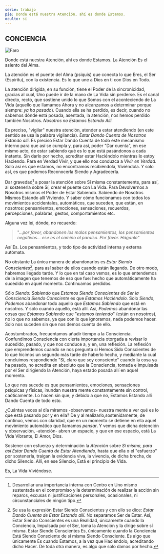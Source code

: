 ```yaml
---
serie: trabajo
pie: Donde está nuestra Atención, ahí es donde Estamos.
oculto: sí
---
```


## CONCIENCIA

![Faro](/foto/P1130004.webp)

Donde está nuestra Atención, ahí es donde Estamos. La Atención Es el asiento del Alma.

La atención es el puente del Alma (psiquis) que conecta lo que Eres, el Ser (Espíritu), con la existencia. Es lo que une a Dios en ti con Dios en Todo.

La atención dirigida, en su función, tiene el Poder de la sincronicidad, gracias al cual, Uno puede ir de la mano de La Vida sin perderse. Es el canal directo, recto, que sostiene unido lo que Somos con el aconteciendo de La Vida (aquello que llamamos Ahora y no alcanzamos a determinar porque siempre: _ya ha pasado_). Cuando ella se ha perdido, es decir, cuando no sabemos dónde está posada, asentada, la atención, nos hemos perdido también Nosotros. _Nosotros no Estamos Estando Allí._

Es preciso, "vigilar" nuestra atención, atender a estar atendiendo (en este sentido se usa la palabra vigilancia). _Estar Dando Cuenta de Nosotros Estando allí_. Es preciso Estar Dando Cuenta de todo este mecanismo interno para que así se cumpla y, para así, poder "Dar cuenta", en ese mismo acto, de estar sabiendo qué es lo que está pasándonos a cada instante. Sin darlo por hecho, acreditar estar Haciéndolo mientras lo estoy Haciendo. Para en Verdad Vivir, y que ello nos conduzca a _Vivir en Verdad_. Solo así es que estamos, no encontramos recibiéndola, Viviéndola. Y solo así, es que podemos Reconocerla Siendo y Agradecerla.

Dar gravedad[^1] a posar la atención sobre Sí misma constantemente, para así, al sostenerla sobre Sí, crear el puente con La Vida. Para Devolvernos a Nosotros mismos el Poder de Estar Sabiendo. Sabiendo de Nosotros Mismos Estando allí Viviendo. Y saber cómo funcionamos con todos los movimientos accidentales, automáticos, que suceden, que están, en nosotros: pensamientos, emociones, sensaciones, recuerdos, percepciones, palabras, gestos, comportamientos etc.

Alguna vez leí, dónde, no recuerdo:

>"…_por favor, abandonen los malos pensamientos, los pensamientos negativos... ese es el camino al paraíso. Por favor. Háganlo"_

Así Es. Los pensamientos, y todo tipo de actividad interna y externa autómata.

No obstante La única manera de abandonarlos es _Estar Siendo Conscientes[^2]_, para así saber de ellos cuando están llegando. De otro modo, habremos llegado tarde. Y lo que en tal caso vemos, es lo que entendemos de la imagen que tenemos de eso que fue: hecho que automáticamente ha sucedido en aquel momento.
Continuamos perdidos.

Sólo _Siendo: Sabiendo_ que _Estamos Siendo Conscientes de Ser la Consciencia Siendo Consciente_ es que _Estamos Haciéndolo._ Solo _Siendo_, _Podemos_ abandonar todo aquello que _Estamos Sabiendo_ que está en nosotros. Y sólo cuando aquello, está allí. Así, _Podemos_ abandonar las cosas que _Estamos Sabiendo_ que "_estamos teniendo_" (están en nosotros), no lo que no sabemos, ya que con lo que ignoramos, nada podemos hacer. Solo nos suceden sin que nos demos cuenta de ello.

Acostumbrados, frecuentamos añadir tiempo a la Consciencia. Confundimos Consciencia con cierta importancia otorgada a revisar lo sucedido, pasado, y que nos conduce a, y en, una reflexión. La reflexión que emprendemos cuando se nos pregunta si Hemos Sido Conscientes de lo que hicimos un segundo más tarde de haberlo hecho, y mediante la cual concluimos respondiendo "Sí, claro que soy consciente" cuando la cosa ya ha pasado, no acredita en absoluto que la Consciencia, tomada e impulsada por el Ser dirigiendo la Atención, haya estado posada allí en aquel momento.

Lo que nos sucede es que pensamientos, emociones, sensaciones psíquicas y físicas, inundan nuestra mente constantemente sin control, caóticamente. Lo hacen sin que, y debido a que no, Estamos Estando allí Dando Cuenta de todo esto.

¿Cuántas veces al día miramos -observamos- nuestra mente a ver qué es lo que está pasando por y en ella? De y al realizarlo,sostenidamente, de continuo, vemos con claridad, que en un momento se detiene en ella aquel movimiento automático que llamamos _pensar_. Y vemos que dicha detención y observación, -atención- abren un espacio, y que en ese espacio, está La Vida Vibrante, El Amor, Dios.

Sostener con esfuerzo y determinación la _Atención_ sobre _Sí misma, para así Estar Dando Cuenta de Estar Atendiendo_, hasta que ella o el "esfuerzo" por sostenerla, traigan la evidencia viva, la vivencia, de dicha brecha, de dicho Silencio. Allí, en ese Silencio, Está el principio de Vida.

Es, La Vida Viviéndose.

[^1]: Desarrollar una importancia interna con Centro en Uno mismo sustentada en el compromiso y la determinación de realizar la acción sin reparos, excusas ni justificaciones personales, ocasionales, ni circunstanciales de ningún tipo.

[^2]: Se usa la expresión Estar Siendo Conscientes y con ello se dice: _Estar Dando Cuenta de Estar Estando allí_. No separamos Ser de Estar. Así, Estar Siendo Conscientes es una Realidad, únicamente cuando la Conciencia, Impulsada por el Ser, toma la Atención y la dirige sobre sí misma. Estar Siendo Conscientes Es, únicamente cuando la Conciencia Está Siendo Consciente de sí misma Siendo Consciente. Es algo que únicamente Es cuando Estamos, a la vez que Haciéndolo, acreditando dicho Hacer. De toda otra manera, es algo que solo damos por hecho.
